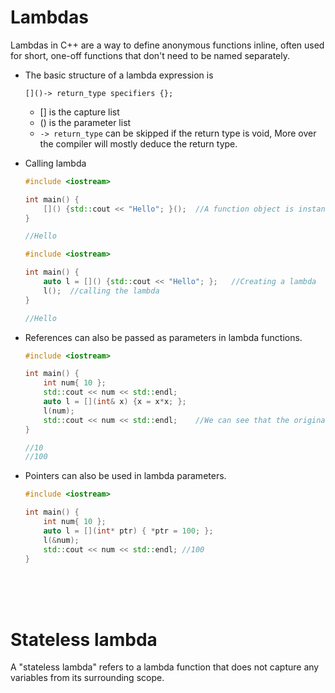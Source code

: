 # Lambdas

Lambdas in C++ are a way to define anonymous functions inline, often used for short, one-off functions that don't need to be named separately.

- The basic structure of a lambda expression is

  ```
  []()-> return_type specifiers {};
  ```

  - [] is the capture list
  - () is the parameter list
  - `-> return_type` can be skipped if the return type is void, More over the compiler will mostly deduce the return type.

* Calling lambda

  ```cpp
  #include <iostream>

  int main() {
      []() {std::cout << "Hello"; }();	//A function object is instantiated and called.
  }

  //Hello
  ```

  ```cpp
  #include <iostream>

  int main() {
      auto l = []() {std::cout << "Hello"; };	//Creating a lambda
      l();	//calling the lambda
  }

  //Hello
  ```

* References can also be passed as parameters in lambda functions.

  ```cpp
  #include <iostream>

  int main() {
      int num{ 10 };
      std::cout << num << std::endl;
      auto l = [](int& x) {x = x*x; };
      l(num);
      std::cout << num << std::endl;	//We can see that the original parameters are modified!
  }

  //10
  //100
  ```

* Pointers can also be used in lambda parameters.

  ```cpp
  #include <iostream>

  int main() {
      int num{ 10 };
      auto l = [](int* ptr) { *ptr = 100; };
      l(&num);
      std::cout << num << std::endl; //100
  }
  ```

<br>
<br>
<br>

# Stateless lambda

A "stateless lambda" refers to a lambda function that does not capture any variables from its surrounding scope.

